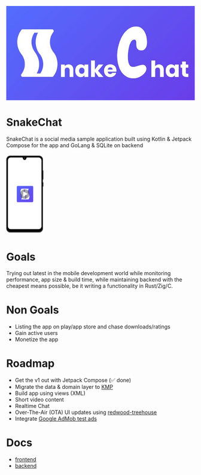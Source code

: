 ![snakechat](art/banner.jpg)

# SnakeChat

SnakeChat is a social media sample application built using Kotlin & Jetpack Compose
for the app and GoLang & SQLite on backend

<a href="https://snakechat.b-cdn.net/snakechat-v1-preview.mp4"><img src="art/demo-thumb.png" width=100/></a>

# Goals

Trying out latest in the mobile development world while monitoring performance, app size & build time,
while maintaining backend with the cheapest means possible, be it writing a functionality in Rust/Zig/C.

# Non Goals

* Listing the app on play/app store and chase downloads/ratings
* Gain active users
* Monetize the app

# Roadmap

* Get the v1 out with Jetpack Compose (✅ done)
* Migrate the data & domain layer to [KMP](https://kotlinlang.org/docs/multiplatform.html)
* Build app using views (XML)
* Short video content
* Realtime Chat
* Over-The-Air (OTA) UI updates using [redwood-treehouse](https://github.com/cashapp/redwood)
* Integrate [Google AdMob test ads](https://developers.google.com/admob/android/test-ads)

# Docs
* [frontend](frontend/README.md)
* [backend](backend/README.md)